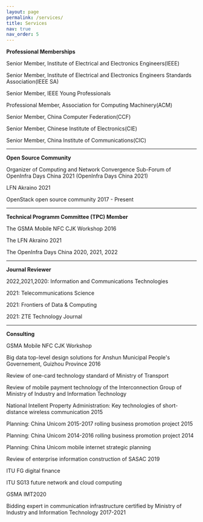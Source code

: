 ```yaml
---
layout: page
permalink: /services/
title: Services
nav: true
nav_order: 5
---
```


**Professional Memberships**

Senior Member, Institute of Electrical and Electronics Engineers(IEEE)

Senior Member, Institute of Electrical and Electronics Engineers Standards Association(IEEE SA)

Senior Member, IEEE Young Professionals

Professional Member, Association for Computing Machinery(ACM)

Senior Member, China Computer Federation(CCF)

Senior Member, Chinese Institute of Electronics(CIE)

Senior Member, China Institute of Communications(CIC)

-----------------------

**Open Source Community**

Organizer of Computing and Network Convergence Sub-Forum of OpenInfra Days China 2021 (OpenInfra Days China 2021)

LFN Akraino 2021

OpenStack open source community 2017 - Present

-----------------------

**Technical Programm Committee (TPC) Member**

The GSMA Mobile NFC CJK Workshop 2016

The LFN Akraino 2021

The OpenInfra Days China 2020, 2021, 2022

-----------------------

**Journal Reviewer**

2022,2021,2020: Information and Communications Technologies

2021: Telecommunications Science

2021: Frontiers of Data & Computing

2021: ZTE Technology Journal

-----------------------

**Consulting**

GSMA Mobile NFC CJK Workshop

Big data top-level design solutions for Anshun Municipal People's Governement, Guizhou Province 2016

Review of one-card technology standard of Ministry of Transport

Review of mobile payment technology of the Interconnection Group of Ministry of Industry and Information Technology

National Intellent Property Administration: Key technologies of short-distance wireless communication 2015

Planning: China Unicom 2015-2017 rolling business promotion project 2015

Planning: China Unicom 2014-2016 rolling business promotion project 2014

Planning: China Unicom mobile internet strategic planning 

Review of enterprise information construction of SASAC 2019

ITU FG digital finance

ITU SG13 future network and cloud computing

GSMA IMT2020

Bidding expert in communication infrastructure certified by Ministry of Industry and Information Technology 2017-2021
